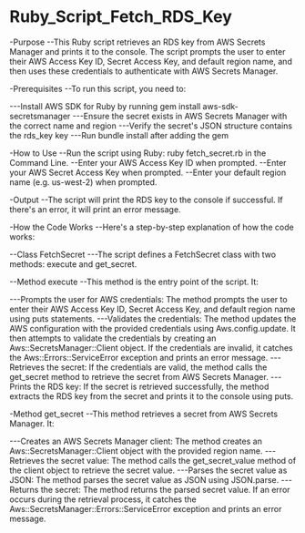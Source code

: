 # Ruby_Script_Fetch_RDS_Key
-Purpose
--This Ruby script retrieves an RDS key from AWS Secrets Manager and prints it to the console. The script prompts the user to enter their AWS Access Key ID, Secret Access Key, and default region name, and then uses these credentials to authenticate with AWS Secrets Manager.

-Prerequisites
--To run this script, you need to:

---Install AWS SDK for Ruby by running gem install aws-sdk-secretsmanager
---Ensure the secret exists in AWS Secrets Manager with the correct name and region
---Verify the secret's JSON structure contains the rds_key key
---Run bundle install after adding the gem

-How to Use
--Run the script using Ruby: ruby fetch_secret.rb in the Command Line.
--Enter your AWS Access Key ID when prompted.
--Enter your AWS Secret Access Key when prompted.
--Enter your default region name (e.g. us-west-2) when prompted.

-Output
--The script will print the RDS key to the console if successful. If there's an error, it will print an error message.

-How the Code Works
--Here's a step-by-step explanation of how the code works:

--Class FetchSecret
---The script defines a FetchSecret class with two methods: execute and get_secret.

--Method execute
--This method is the entry point of the script. It:

---Prompts the user for AWS credentials: The method prompts the user to enter their AWS Access Key ID, Secret Access Key, and default region name using puts statements.
---Validates the credentials: The method updates the AWS configuration with the provided credentials using Aws.config.update. It then attempts to validate the credentials by creating an Aws::SecretsManager::Client object. If the credentials are invalid, it catches the Aws::Errors::ServiceError exception and prints an error message.
---Retrieves the secret: If the credentials are valid, the method calls the get_secret method to retrieve the secret from AWS Secrets Manager.
---Prints the RDS key: If the secret is retrieved successfully, the method extracts the RDS key from the secret and prints it to the console using puts.

-Method get_secret
--This method retrieves a secret from AWS Secrets Manager. It:

---Creates an AWS Secrets Manager client: The method creates an Aws::SecretsManager::Client object with the provided region name.
---Retrieves the secret value: The method calls the get_secret_value method of the client object to retrieve the secret value.
---Parses the secret value as JSON: The method parses the secret value as JSON using JSON.parse.
---Returns the secret: The method returns the parsed secret value. If an error occurs during the retrieval process, it catches the Aws::SecretsManager::Errors::ServiceError exception and prints an error message.